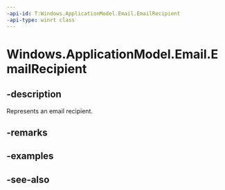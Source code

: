 ```yaml
---
-api-id: T:Windows.ApplicationModel.Email.EmailRecipient
-api-type: winrt class
---
```


<!-- Class syntax.
public class EmailRecipient : Windows.ApplicationModel.Email.IEmailRecipient
-->

# Windows.ApplicationModel.Email.EmailRecipient

## -description
Represents an email recipient.

## -remarks

## -examples

## -see-also
